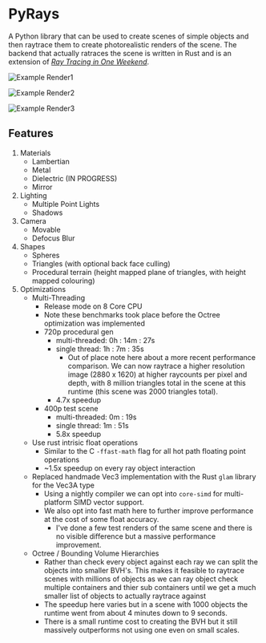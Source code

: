 # PyRays

A Python library that can be used to create scenes of simple objects and then raytrace them to create
photorealistic renders of the scene. The backend that actually  ratraces the scene is written in Rust
and is an extension of [_Ray Tracing in One Weekend_](https://raytracing.github.io/books/RayTracingInOneWeekend.html).

![Example Render1](https://gitlab.com/kian_shepherd/pyrays/-/raw/main/examples/example_proc2/proc2.png)

![Example Render2](https://gitlab.com/kian_shepherd/pyrays/-/raw/main/examples/example_proc1/proc1.png)

![Example Render3](https://gitlab.com/kian_shepherd/pyrays/-/raw/main/examples/test_scene/example.png)

## Features

1. Materials 
    * Lambertian
    * Metal
    * Dielectric (IN PROGRESS)
    * Mirror
2. Lighting
    * Multiple Point Lights
    * Shadows
3. Camera
    * Movable
    * Defocus Blur
4. Shapes
    * Spheres
    * Triangles (with optional back face culling)
    * Procedural terrain (height mapped plane of triangles, with height mapped colouring)
5. Optimizations
   * Multi-Threading
     * Release mode on 8 Core CPU
     * Note these benchmarks took place before the Octree optimization was implemented
     * 720p procedural gen
         * multi-threaded: 0h : 14m : 27s
         * single thread: 1h : 7m : 35s
           * Out of place note here about a more recent performance comparison.
             We can now raytrace a higher resolution image (2880 x 1620) at higher raycounts per pixel and depth,
             with 8 million triangles total in the scene at this runtime (this scene was 2000 triangles total).
         * 4.7x speedup
     * 400p test scene
         * multi-threaded: 0m : 19s
         * single thread: 1m : 51s
         * 5.8x speedup
    * Use rust intrisic float operations
        * Similar to the C `-ffast-math` flag for all hot path floating point operations
        * ~1.5x speedup on every ray object interaction
    * Replaced handmade Vec3 implementation with the Rust `glam` library for the Vec3A type
        * Using a nightly compiler we can opt into `core-simd` for multi-platform SIMD vector support.
        * We also opt into fast math here to further improve performance at the cost of some float accuracy.
          * I've done a few test renders of the same scene and there is no visible difference but a massive
            performance improvement.
    * Octree / Bounding Volume Hierarchies
        * Rather than check every object against each ray we can split the objects into smaller BVH's.
          This makes it feasible to raytrace scenes with millions of objects as we can ray object check
          multiple containers and thier sub containers until we get a much smaller list of objects to actually
          raytrace against
        * The speedup here varies but in a scene with 1000 objects the runtime went from about 4 minutes
          down to 9 seconds.
        * There is a small runtime cost to creating the BVH but it still massively outperforms not using one
          even on small scales.
